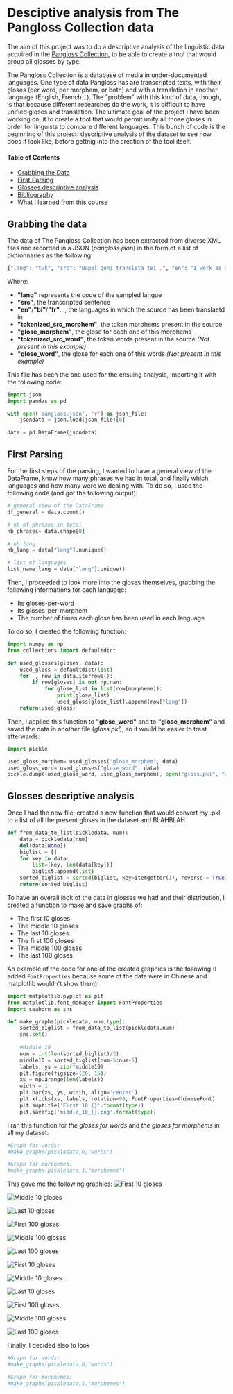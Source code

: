 # Desciptive analysis from The Pangloss Collection data 

The aim of this project was to do a descriptive analysis of the linguistic data acquired in the [Pangloss Collection](https://pangloss.cnrs.fr/index_en.htm "PANGLOSS website"), to be able to create a tool that would group all glosses by type.

The Pangloss Collection is a database of media in under-documented languages. One type of data Pangloss has are transcripted texts, with their gloses (per word, per morphem, or both) and with a translation in another language (English, French...). The "problem" with this kind of data, though, is that because different researches do the work, it is difficult to have unified gloses and translation. The ultimate goal of the project I have been working on, it to create a tool that would permit unify all those gloses in order for linguists to compare different languages. This bunch of code is the beginning of this project: descriptive analysis of the dataset to see how does it look like, before gettnig into the creation of the tool itself.

#### Table of Contents

* [Grabbing the Data](#data)
* [First Parsing](#parse)
* [Glosses descriptive analysis](#gloss)
* [Bibliography](#bibliography)
* [What I learned from this course](#learned)

## <a name="data"></a>Grabbing the data
The data of The Pangloss Collection has been extracted from diverse XML files and recorded in a JSON (*pangloss.json*) in the form of a list of dictionnaries as the following:
```python
{"lang": "tvk", "src": "Napol goni transleta tei .", "en": "I work as a translator", "bi": "mi wok olsem wan translator", "tokenized_src_morphem": ["na", "pol", "goni", "transleta", "tei"], "glose_morphem": ["1s.nfut", "work", "3s.be_like.ind", "translator", "one"]}
```
Where: 
* **"lang"** represents the code of the sampled langue
* **"src"**, the transcripted sentence
* **"en"**/**"bi"**/**"fr"**..., the languages in which the source has been translaetd in
* **"tokenized_src_morphem"**, the token morphems present in the source
* **"glose_morphem"**, the glose for each one of this morphems
* **"tokenized_src_word"**, the token words present in the source *(Not present in this example)*
* **"glose_word"**, the glose for each one of this words *(Not present in this example)*

This file has been the one used for the ensuing analysis, importing it with the following code:
```python
import json
import pandas as pd

with open('pangloss.json', 'r') as json_file:
    jsondata = json.load(json_file)[0]

data = pd.DataFrame(jsondata)
```

## <a name="parse"></a>First Parsing
For the first steps of the parsing, I wanted to have a general view of the DataFrame, know how many phrases we had in total, and finally which languages and how many were we dealing with. To do so, I used the following code (and got the following output):
```python
# general view of the DataFrame
df_general = data.count()

# nb of phrases in total
nb_phrases= data.shape[0]

# nb lang
nb_lang = data["lang"].nunique()

# list of languages
list_name_lang = data["lang"].unique() 
```
Then, I proceeded to look more into the gloses themselves, grabbing the following informations for each language:
* Its gloses-per-word
* Its gloses-per-morphem
* The number of times each glose has been used in each language

To do so, I created the following function:
```python
import numpy as np
from collections import defaultdict

def used_glosses(gloses, data):
    used_gloss = defaultdict(list)
    for _, row in data.iterrows():
        if row[gloses] is not np.nan:
            for glose_list in list(row[morpheme]):
                print(glose_list)
                used_gloss[glose_list].append(row["lang"])
    return(used_gloss)
```
Then, I applied this function to **"glose_word"** and to **"glose_morphem"** and saved the data in another file (*gloss.pkl*), so it would be easier to treat afterwards:
```python
import pickle

used_gloss_morphem= used_glosses("glose_morphem", data)
used_gloss_word= used_glosses("glose_word", data)
pickle.dump((used_gloss_word, used_gloss_morphem), open("gloss.pkl", "wb"))
```
## <a name="gloss"></a>Glosses descriptive analysis
Once I had the new file, created a new function that would convert my .pkl to a list of all the present gloses in the dataset and BLAHBLAH
```python
def from_data_to_list(pickledata, num):
    data = pickledata[num]
    del(data[None])
    biglist = []
    for key in data:
        list=[key, len(data[key])]
        biglist.append(list)
    sorted_biglist = sorted(biglist, key=itemgetter(1), reverse = True)
    return(sorted_biglist)
```
To have an overall look of the data in glosses we had and their distribution, I created a function to make and save graphs of:
* The first 10 gloses
* The middle 10 gloses
* The last 10 gloses
* The first 100 gloses
* The middle 100 gloses
* The last 100 gloses

An example of the code for one of the created graphics is the following (I added ```FontProperties``` because some of the data were in Chinese and matplotlib wouldn't show them):

```python
import matplotlib.pyplot as plt
from matplotlib.font_manager import FontProperties
import seaborn as sns

def make_graphs(pickledata, num,type):
    sorted_biglist = from_data_to_list(pickledata,num)
    sns.set()
    
    #Middle 10
    num = int(len(sorted_biglist)/2)
    middle10 = sorted_biglist[num-5:num+5]
    labels, ys = zip(*middle10)
    plt.figure(figsize=(20, 15))
    xs = np.arange(len(labels))
    width = 1
    plt.bar(xs, ys, width, align='center')
    plt.xticks(xs, labels, rotation=90, FontProperties=ChineseFont)
    plt.suptitle('First 10 {}'.format(type))
    plt.savefig('middle_10_{}.png'.format(type))
```
I ran this function for *the gloses for words* and *the gloses for morphems* in all my dataset:
```python
#Graph for words:
#make_graphs(pickledata,0,"words")

#Graph for morphemes:
#make_graphs(pickledata,1,"morphemes")
```
This gave me the following graphics:
![First 10 gloses](https://github.com/lnarbona/Pangloss/tree/master/Graphs/first_10_morphemes.png "First 10 morphem gloses")

![Middle 10 gloses](https://github.com/lnarbona/Pangloss/tree/master/Graphs/middle_10_morphemes.png "Middle 10 morphem gloses")

![Last 10 gloses](https://github.com/lnarbona/Pangloss/tree/master/Graphs/last_10_morphemes.png "Last 10 morphem gloses")

![First 100 gloses](https://github.com/lnarbona/Pangloss/tree/master/Graphs/first_100_morphemes.png "First 100 morphem gloses")

![Middle 100 gloses](https://github.com/lnarbona/Pangloss/tree/master/Graphs/middle_100_morphemes.png "Middle 100 morphem gloses")

![Last 100 gloses](https://github.com/lnarbona/Pangloss/tree/master/Graphs/last_100_morphemes.png "Last 100 morphem gloses")

![First 10 gloses](https://github.com/lnarbona/Pangloss/tree/master/Graphs/first_10_words.png "First 10 word gloses")

![Middle 10 gloses](https://github.com/lnarbona/Pangloss/tree/master/Graphs/middle_10_words.png "Middle 10 word gloses")

![Last 10 gloses](https://github.com/lnarbona/Pangloss/tree/master/Graphs/last_10_words.png "Last 10 word gloses")

![First 100 gloses](https://github.com/lnarbona/Pangloss/tree/master/Graphs/first_100_words.png "First 100 word gloses")

![Middle 100 gloses](https://github.com/lnarbona/Pangloss/tree/master/Graphs/middle_100_words.png "Middle 100 word gloses")

![Last 100 gloses](https://github.com/lnarbona/Pangloss/tree/master/Graphs/last_100_words.png "Last 100 word gloses")

Finally, I decided also to look 

```python
#Graph for words:
#make_graphs(pickledata,0,"words")

#Graph for morphemes:
#make_graphs(pickledata,1,"morphemes")
```
